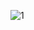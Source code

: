 ![1](https://user-images.githubusercontent.com/81361291/197798988-69faab47-63a1-4b82-bdde-675d4f1324b5.PNG)
